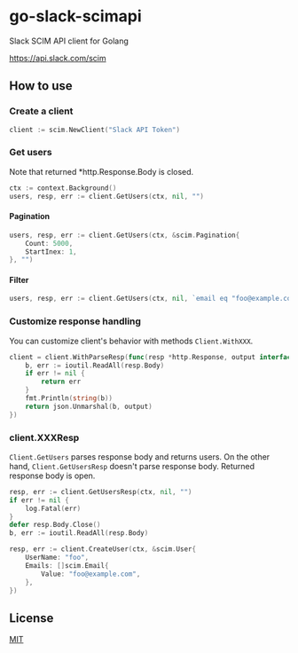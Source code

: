 # go-slack-scimapi

Slack SCIM API client for Golang

https://api.slack.com/scim

## How to use

### Create a client

```go
client := scim.NewClient("Slack API Token")
```

### Get users

Note that returned *http.Response.Body is closed.

```go
ctx := context.Background()
users, resp, err := client.GetUsers(ctx, nil, "")
```

#### Pagination

```go
users, resp, err := client.GetUsers(ctx, &scim.Pagination{
	Count: 5000,
	StartInex: 1,
}, "")
```

#### Filter

```go
users, resp, err := client.GetUsers(ctx, nil, `email eq "foo@example.com"`)
```

### Customize response handling

You can customize client's behavior with methods `Client.WithXXX`.

```go
client = client.WithParseResp(func(resp *http.Response, output interface{}) error {
	b, err := ioutil.ReadAll(resp.Body)
	if err != nil {
		return err
	}
	fmt.Println(string(b))
	return json.Unmarshal(b, output)
})
```

### client.XXXResp

`Client.GetUsers` parses response body and returns users.
On the other hand, `Client.GetUsersResp` doesn't parse response body.
Returned response body is open.

```go
resp, err := client.GetUsersResp(ctx, nil, "")
if err != nil {
	log.Fatal(err)
}
defer resp.Body.Close()
b, err := ioutil.ReadAll(resp.Body)
```

```go
resp, err := client.CreateUser(ctx, &scim.User{
	UserName: "foo",
	Emails: []scim.Email{
		Value: "foo@example.com",
	},
})
```

## License

[MIT](LICENSE)
